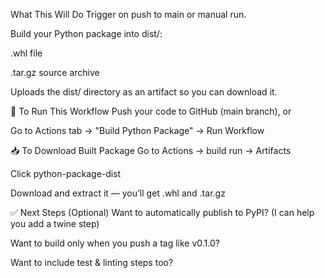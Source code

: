  What This Will Do
Trigger on push to main or manual run.

Build your Python package into dist/:

.whl file

.tar.gz source archive

Uploads the dist/ directory as an artifact so you can download it.

🧪 To Run This Workflow
Push your code to GitHub (main branch), or

Go to Actions tab → "Build Python Package" → Run Workflow

📥 To Download Built Package
Go to Actions → build run → Artifacts

Click python-package-dist

Download and extract it — you’ll get .whl and .tar.gz

✅ Next Steps (Optional)
Want to automatically publish to PyPI? (I can help you add a twine step)

Want to build only when you push a tag like v0.1.0?

Want to include test & linting steps too?

